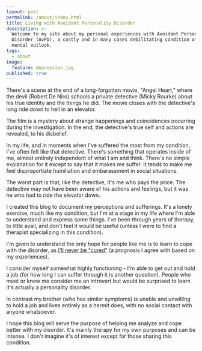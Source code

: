 ```yaml
---
layout: post
permalink: /about/index.html
title: Living with Avoidant Personality Disorder
description: >-
  Welcome to my site about my personal experiences with Avoidant Personality
  Disorder (AvPD), a costly and in many cases debilitating condition of one's
  mental outlook.
tags:
  - about
image:
  feature: depression.jpg
published: true
---
```


There's a scene at the end of a long-forgotten movie, "Angel Heart," where the devil (Robert De Niro) schools a private detective (Micky Rourke) about his true identity and the things he did. The movie closes with the detective's long ride down to hell in an elevator.

The film is a mystery about strange happenings and coincidences occurring during the investigation. In the end, the detective's true self and actions are revealed, to his disbelief.

In my life, and in moments when I've suffered the most from my condition, I've often felt like that detective. There's something that operates inside of me, almost entirely independent of what I am and think. There's no simple explanation for it except to say that it makes me suffer. It tends to make me feel disproportiate humiliation and embarassment in social situations.

The worst part is that, like the detective, it's me who pays the price. The detective may not have been aware of his actions and feelings, but it was he who had to ride the elevator down.

I created this blog to document my perceptions and sufferings. It's a lonely exercise, much like my condition, but I'm at a stage in my life where I'm able to understand and express some things. I've been through years of therapy, to little avail, and don't feel it would be useful (unless I were to find a therapist specializing in this condition).

I'm given to understand the only hope for people like me is to learn to cope with the disorder, as [I'll never be "cured"](https://en.wikipedia.org/wiki/Avoidant_personality_disorder) (a prognosis I agree with based on my experiences).

I consider myself somewhat highly functioning - I'm able to get out and hold a job (for how long I can suffer through it is another question). People who meet or know me consider me an introvert but would be surprised to learn it's actually a personality disorder.

In contrast my brother (who has similar symptoms) is unable and unwilling to hold a job and lives entirely as a hermit does, with no social contact with anyone whatsoever.

I hope this blog will serve the purpose of helping me analyze and cope better with my disorder. It's mainly therapy for my own purposes and can be intense. I don't imagine it's of interest except for those sharing this condition.
